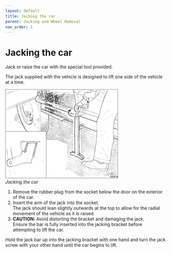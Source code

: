 ```yaml
---
layout: default
title: Jacking the car
parent: Jacking and Wheel Removal
nav_order: 1
---
```


# Jacking the car

Jack or raise the car with the special tool provided.

The jack supplied with the vehicle is designed to lift one side of the vehicle at a time.

![Jacking the car](/assets/images/JackWheel.png)  
*Jacking the car*  

1. Remove the rubber plug from the socket below the door on the exterior of the car.
2. Insert the arm of the jack into the socket.  
  The jack should lean slightly outwards at the top to allow for the radial movement of the vehicle as it is raised.
3. **CAUTION:** Avoid distorting the bracket and damaging the jack.  
  Ensure the bar is fully inserted into the jacking bracket before attempting to lift the car.

Hold the jack bar up into the jacking bracket with one hand and turn the jack screw with your other hand until the
car begins to lift.